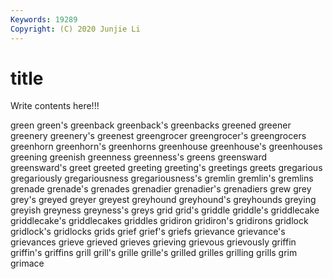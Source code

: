 ```yaml
---
Keywords: 19289
Copyright: (C) 2020 Junjie Li
---
```


# title

Write contents here!!!

green 
green's 
greenback 
greenback's 
greenbacks
greened 
greener 
greenery 
greenery's 
greenest 
greengrocer 
greengrocer's 
greengrocers 
greenhorn 
greenhorn's
greenhorns 
greenhouse 
greenhouse's 
greenhouses 
greening 
greenish 
greenness 
greenness's 
greens 
greensward
greensward's 
greet 
greeted 
greeting 
greeting's 
greetings 
greets 
gregarious 
gregariously 
gregariousness
gregariousness's 
gremlin 
gremlin's 
gremlins 
grenade 
grenade's 
grenades 
grenadier 
grenadier's 
grenadiers
grew 
grey 
grey's 
greyed 
greyer 
greyest 
greyhound 
greyhound's 
greyhounds 
greying
greyish 
greyness 
greyness's 
greys 
grid 
grid's 
griddle 
griddle's 
griddlecake 
griddlecake's
griddlecakes 
griddles 
gridiron 
gridiron's 
gridirons 
gridlock 
gridlock's 
gridlocks 
grids 
grief
grief's 
griefs 
grievance 
grievance's 
grievances 
grieve 
grieved 
grieves 
grieving 
grievous
grievously 
griffin 
griffin's 
griffins 
grill 
grill's 
grille 
grille's 
grilled 
grilles
grilling 
grills 
grim 
grimace 
